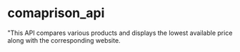 # comaprison_api
"This API compares various products and displays the lowest available price along with the corresponding website.
